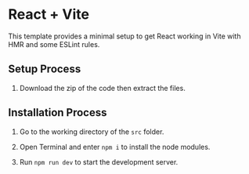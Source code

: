 # React + Vite

This template provides a minimal setup to get React working in Vite with HMR and some ESLint rules.

## Setup Process

1. Download the zip of the code then extract the files.
   
## Installation Process

1. Go to the working directory of the `src` folder.

2. Open Terminal and enter `npm i` to install the node modules.

3. Run `npm run dev` to start the development server.
